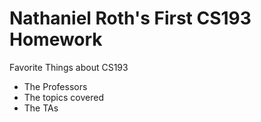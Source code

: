 # Nathaniel Roth's First CS193 Homework

Favorite Things about CS193 
- The Professors
- The topics covered
- The TAs
